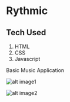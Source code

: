 # Rythmic

## Tech Used
1. HTML
2. CSS
3. Javascript

Basic Music Application

![alt image1](https://user-images.githubusercontent.com/64692111/236813773-84e9c2fb-144a-4920-bcd7-58482506f015.png)

![alt image2](https://user-images.githubusercontent.com/64692111/236813929-2d1796e3-8284-4e0e-9576-00541478944e.png)

